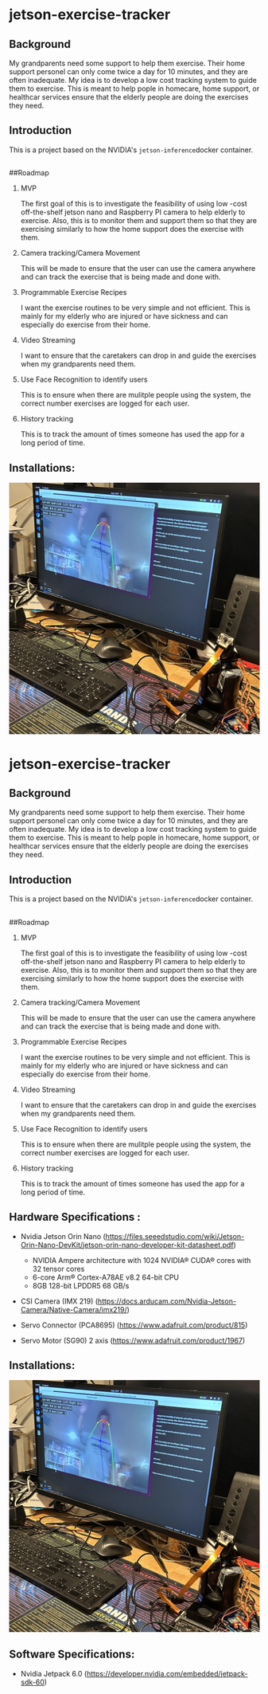 # jetson-exercise-tracker

## Background
My grandparents need some support to help them exercise. Their home support personel can only come twice a day for 10 minutes, and they are often inadequate. My idea is to develop a low cost tracking system to guide them to exercise. This is meant to help pople in homecare, home support, or healthcar services ensure that the elderly people are doing the exercises they need. 

## Introduction
This is a project based on the NVIDIA's `jetson-inference`docker  container. 

## 
##Roadmap
1. MVP

    The first goal of this is to investigate the feasibility of using low -cost off-the-shelf jetson nano and Raspberry PI camera to help elderly to exercise. Also, this is to monitor them and support them so that they are exercising similarly to how the home support does the exercise with them. 

2. Camera tracking/Camera Movement

    This will be made to ensure that the user can use the camera anywhere and can track the exercise that is being made and done with.
    

3. Programmable Exercise Recipes

    I want the exercise routines to be very simple and not efficient. This is mainly for my elderly who are injured or have sickness and can especially do exercise from their home. 

4. Video Streaming

    I want to ensure that the caretakers can drop in and guide the exercises when my grandparents need them. 

5. Use Face Recognition to identify users

    This is to ensure when there are mulitple people using the system, the correct number exercises are logged for each user. 

6. History tracking
    
    This is to track the amount of times someone has used the app for a long period of time.


## Installations:
![img](images/tracker.jpg)
# jetson-exercise-tracker

## Background
My grandparents need some support to help them exercise. Their home support personel can only come twice a day for 10 minutes, and they are often inadequate. My idea is to develop a low cost tracking system to guide them to exercise. This is meant to help pople in homecare, home support, or healthcar services ensure that the elderly people are doing the exercises they need. 

## Introduction
This is a project based on the NVIDIA's `jetson-inference`docker  container. 

## 
##Roadmap
1. MVP

    The first goal of this is to investigate the feasibility of using low -cost off-the-shelf jetson nano and Raspberry PI camera to help elderly to exercise. Also, this is to monitor them and support them so that they are exercising similarly to how the home support does the exercise with them. 

2. Camera tracking/Camera Movement

    This will be made to ensure that the user can use the camera anywhere and can track the exercise that is being made and done with.
    

3. Programmable Exercise Recipes

    I want the exercise routines to be very simple and not efficient. This is mainly for my elderly who are injured or have sickness and can especially do exercise from their home. 

4. Video Streaming

    I want to ensure that the caretakers can drop in and guide the exercises when my grandparents need them. 

5. Use Face Recognition to identify users

    This is to ensure when there are mulitple people using the system, the correct number exercises are logged for each user. 

6. History tracking
    
    This is to track the amount of times someone has used the app for a long period of time.

## Hardware Specifications :
 * Nvidia Jetson Orin Nano (https://files.seeedstudio.com/wiki/Jetson-Orin-Nano-DevKit/jetson-orin-nano-developer-kit-datasheet.pdf)
    * NVIDIA Ampere architecture with 1024 NVIDIA® CUDA® cores with 32 tensor cores
    * 6-core Arm® Cortex-A78AE v8.2 64-bit CPU
    * 8GB 128-bit LPDDR5 68 GB/s
 * CSI Camera (IMX 219) (https://docs.arducam.com/Nvidia-Jetson-Camera/Native-Camera/imx219/)
  
  
  * Servo Connector (PCA8695) (https://www.adafruit.com/product/815)
  * Servo Motor (SG90) 2 axis (https://www.adafruit.com/product/1967)

## Installations:
![img](images/tracker.jpg)

## Software Specifications:
 * Nvidia Jetpack 6.0 (https://developer.nvidia.com/embedded/jetpack-sdk-60)